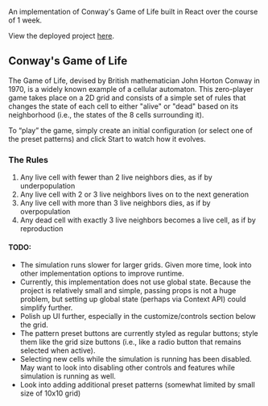 An implementation of Conway's Game of Life built in React over the course of 1 week. 

View the deployed project [here](https://conways-game-of-life.elysiagabe.vercel.app/).

## Conway's Game of Life

The Game of Life, devised by British mathematician John Horton Conway in 1970, is a widely known example of a cellular automaton. This zero-player game takes place on a 2D grid and consists of a simple set of rules that changes the state of each cell to either "alive" or "dead" based on its neighborhood (i.e., the states of the 8 cells surrounding it). 

To “play” the game, simply create an initial configuration (or select one of the preset patterns) and click Start to watch how it evolves.

### The Rules

1. Any live cell with fewer than 2 live neighbors dies, as if by underpopulation
2. Any live cell with 2 or 3 live neighbors lives on to the next generation
3. Any live cell with more than 3 live neighbors dies, as if by overpopulation
4. Any dead cell with exactly 3 live neighbors becomes a live cell, as if by reproduction

#### TODO: 
* The simulation runs slower for larger grids. Given more time, look into other implementation options to improve runtime. 
* Currently, this implementation does not use global state. Because the project is relatively small and simple, passing props is not a huge problem, but setting up global state (perhaps via Context API) could simplify further.
* Polish up UI further, especially in the customize/controls section below the grid. 
* The pattern preset buttons are currently styled as regular buttons; style them like the grid size buttons (i.e., like a radio button that remains selected when active).
* Selecting new cells while the simulation is running has been disabled. May want to look into disabling other controls and features while simulation is running as well. 
* Look into adding additional preset patterns (somewhat limited by small size of 10x10 grid)